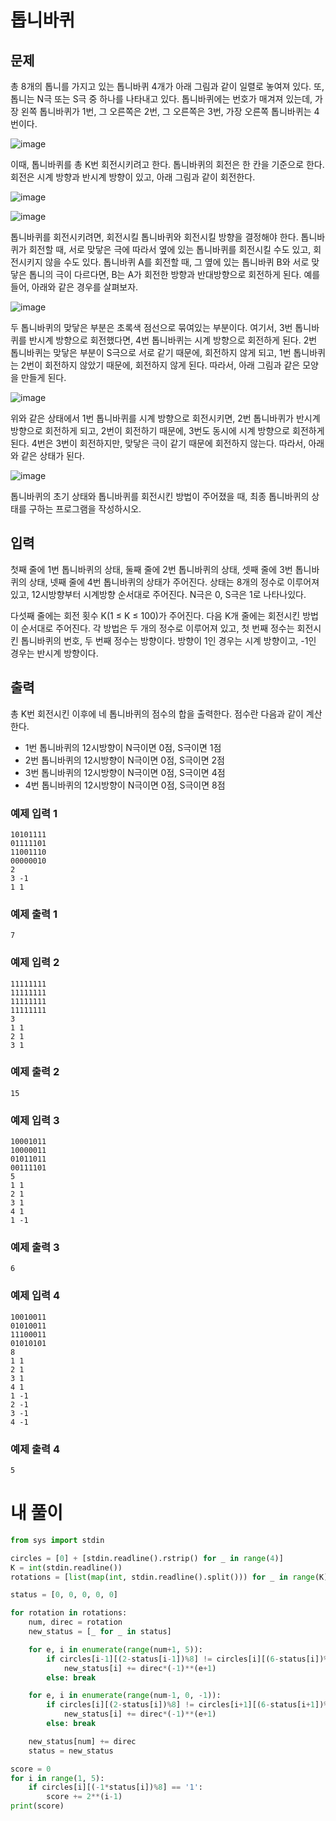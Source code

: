 # 톱니바퀴
## 문제
총 8개의 톱니를 가지고 있는 톱니바퀴 4개가 아래 그림과 같이 일렬로 놓여져 있다. 또, 톱니는 N극 또는 S극 중 하나를 나타내고 있다. 톱니바퀴에는 번호가 매겨져 있는데, 가장 왼쪽 톱니바퀴가 1번, 그 오른쪽은 2번, 그 오른쪽은 3번, 가장 오른쪽 톱니바퀴는 4번이다.

![image](https://github.com/user-attachments/assets/99a29520-a78c-4325-a4bd-980a95131d4b)


이때, 톱니바퀴를 총 K번 회전시키려고 한다. 톱니바퀴의 회전은 한 칸을 기준으로 한다. 회전은 시계 방향과 반시계 방향이 있고, 아래 그림과 같이 회전한다.

![image](https://github.com/user-attachments/assets/acac9b4f-498a-4b34-9ea1-73918738d69e)

![image](https://github.com/user-attachments/assets/0f7ef7f7-ba98-4d57-be52-26751c688729)



톱니바퀴를 회전시키려면, 회전시킬 톱니바퀴와 회전시킬 방향을 결정해야 한다. 톱니바퀴가 회전할 때, 서로 맞닿은 극에 따라서 옆에 있는 톱니바퀴를 회전시킬 수도 있고, 회전시키지 않을 수도 있다. 톱니바퀴 A를 회전할 때, 그 옆에 있는 톱니바퀴 B와 서로 맞닿은 톱니의 극이 다르다면, B는 A가 회전한 방향과 반대방향으로 회전하게 된다. 예를 들어, 아래와 같은 경우를 살펴보자.

![image](https://github.com/user-attachments/assets/bcb4bfbb-4cfd-4ec7-bb39-a9c926a8d394)


두 톱니바퀴의 맞닿은 부분은 초록색 점선으로 묶여있는 부분이다. 여기서, 3번 톱니바퀴를 반시계 방향으로 회전했다면, 4번 톱니바퀴는 시계 방향으로 회전하게 된다. 2번 톱니바퀴는 맞닿은 부분이 S극으로 서로 같기 때문에, 회전하지 않게 되고, 1번 톱니바퀴는 2번이 회전하지 않았기 때문에, 회전하지 않게 된다. 따라서, 아래 그림과 같은 모양을 만들게 된다.

![image](https://github.com/user-attachments/assets/1a216644-53f0-4932-84a2-e14254b7dc10)


위와 같은 상태에서 1번 톱니바퀴를 시계 방향으로 회전시키면, 2번 톱니바퀴가 반시계 방향으로 회전하게 되고, 2번이 회전하기 때문에, 3번도 동시에 시계 방향으로 회전하게 된다. 4번은 3번이 회전하지만, 맞닿은 극이 같기 때문에 회전하지 않는다. 따라서, 아래와 같은 상태가 된다.

![image](https://github.com/user-attachments/assets/eaedf4ff-dc66-4835-835a-9150edf86102)


톱니바퀴의 초기 상태와 톱니바퀴를 회전시킨 방법이 주어졌을 때, 최종 톱니바퀴의 상태를 구하는 프로그램을 작성하시오.

## 입력
첫째 줄에 1번 톱니바퀴의 상태, 둘째 줄에 2번 톱니바퀴의 상태, 셋째 줄에 3번 톱니바퀴의 상태, 넷째 줄에 4번 톱니바퀴의 상태가 주어진다. 상태는 8개의 정수로 이루어져 있고, 12시방향부터 시계방향 순서대로 주어진다. N극은 0, S극은 1로 나타나있다.

다섯째 줄에는 회전 횟수 K(1 ≤ K ≤ 100)가 주어진다. 다음 K개 줄에는 회전시킨 방법이 순서대로 주어진다. 각 방법은 두 개의 정수로 이루어져 있고, 첫 번째 정수는 회전시킨 톱니바퀴의 번호, 두 번째 정수는 방향이다. 방향이 1인 경우는 시계 방향이고, -1인 경우는 반시계 방향이다.

## 출력
총 K번 회전시킨 이후에 네 톱니바퀴의 점수의 합을 출력한다. 점수란 다음과 같이 계산한다.

- 1번 톱니바퀴의 12시방향이 N극이면 0점, S극이면 1점
- 2번 톱니바퀴의 12시방향이 N극이면 0점, S극이면 2점
- 3번 톱니바퀴의 12시방향이 N극이면 0점, S극이면 4점
- 4번 톱니바퀴의 12시방향이 N극이면 0점, S극이면 8점

### 예제 입력 1 
```
10101111
01111101
11001110
00000010
2
3 -1
1 1
```
### 예제 출력 1 
```
7
```
### 예제 입력 2 
```
11111111
11111111
11111111
11111111
3
1 1
2 1
3 1
```
### 예제 출력 2 
```
15
```
### 예제 입력 3 
```
10001011
10000011
01011011
00111101
5
1 1
2 1
3 1
4 1
1 -1
```
### 예제 출력 3 
```
6
```
### 예제 입력 4 
```
10010011
01010011
11100011
01010101
8
1 1
2 1
3 1
4 1
1 -1
2 -1
3 -1
4 -1
```
### 예제 출력 4 
```
5
```

# 내 풀이
```python
from sys import stdin

circles = [0] + [stdin.readline().rstrip() for _ in range(4)]
K = int(stdin.readline())
rotations = [list(map(int, stdin.readline().split())) for _ in range(K)]

status = [0, 0, 0, 0, 0]

for rotation in rotations:
    num, direc = rotation
    new_status = [_ for _ in status]

    for e, i in enumerate(range(num+1, 5)):
        if circles[i-1][(2-status[i-1])%8] != circles[i][(6-status[i])%8]:
            new_status[i] += direc*(-1)**(e+1)
        else: break

    for e, i in enumerate(range(num-1, 0, -1)):
        if circles[i][(2-status[i])%8] != circles[i+1][(6-status[i+1])%8]:
            new_status[i] += direc*(-1)**(e+1)
        else: break

    new_status[num] += direc
    status = new_status

score = 0
for i in range(1, 5):
    if circles[i][(-1*status[i])%8] == '1':
        score += 2**(i-1)
print(score)
```
